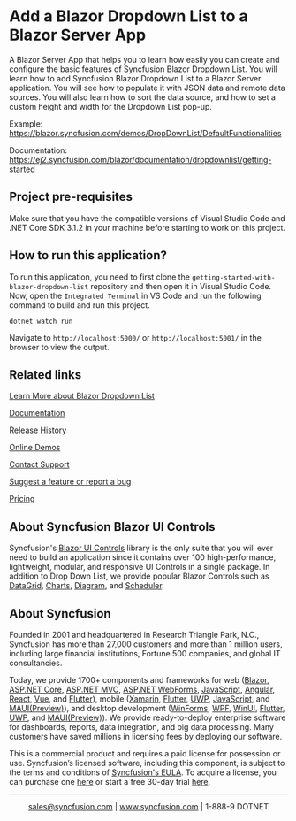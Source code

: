 # Add a Blazor Dropdown List to a Blazor Server App 

A Blazor Server App that helps you to learn how easily you can create and configure the basic features of Syncfusion Blazor Dropdown List. You will learn how to add Syncfusion Blazor Dropdown List to a Blazor Server application. You will see how to populate it with JSON data and remote data sources. You will also learn how to sort the data source, and how to set a custom height and width for the Dropdown List pop-up. 
 
Example: https://blazor.syncfusion.com/demos/DropDownList/DefaultFunctionalities

Documentation: https://ej2.syncfusion.com/blazor/documentation/dropdownlist/getting-started

## Project pre-requisites
Make sure that you have the compatible versions of Visual Studio Code and .NET Core SDK 3.1.2 in your machine before starting to work on this project.

## How to run this application?
To run this application, you need to first clone the `getting-started-with-blazor-dropdown-list` repository and then open it in Visual Studio Code. Now, open the `Integrated Terminal` in VS Code and run the following command to build and run this project.

```
dotnet watch run
```

Navigate to `http://localhost:5000/` or `http://localhost:5001/` in the browser to view the output.

## Related links
[Learn More about Blazor Dropdown List](https://www.syncfusion.com/blazor-components/blazor-dropdown-list?utm_source=github&utm_medium=listing&utm_campaign=blazor-dropdowns-github-samples)

[Documentation](https://blazor.syncfusion.com/documentation/dropdown-list/getting-started?utm_source=github&utm_medium=listing&utm_campaign=blazor-dropdowns-github-samples)

[Release History](https://blazor.syncfusion.com/documentation/release-notes/19.4.38?type=all?utm_source=github&utm_medium=listing&utm_campaign=blazor-dropdowns-github-samples)

[Online Demos](https://github.com/syncfusion/blazor-samples?utm_source=github&utm_medium=listing&utm_campaign=blazor-dropdowns-github-samples)

[Contact Support](https://www.syncfusion.com/support/directtrac/incidents/newincident/?utm_source=github&utm_medium=listing&utm_campaign=blazor-dropdowns-github-samples)

[Suggest a feature or report a bug](https://www.syncfusion.com/feedback/blazor?utm_source=github&utm_medium=listing&utm_campaign=blazor-dropdowns-github-samples)

[Pricing](https://www.syncfusion.com/sales/products/blazor?utm_source=github&utm_medium=listing&utm_campaign=blazor-dropdowns-github-samples)

## About Syncfusion Blazor UI Controls
Syncfusion's [Blazor UI Controls](https://www.syncfusion.com/blazor-components?utm_source=github&utm_medium=listing&utm_campaign=blazor-dropdowns-github-samples) library is the only suite that you will ever need to build an application since it contains over 100 high-performance, lightweight, modular, and responsive UI Controls in a single package. In addition to Drop Down List, we provide popular Blazor Controls such as [DataGrid](https://www.syncfusion.com/blazor-components/blazor-datagrid?utm_source=github&utm_medium=listing&utm_campaign=blazor-dropdowns-github-samples), [Charts](https://www.syncfusion.com/blazor-components/blazor-charts?utm_source=github&utm_medium=listing&utm_campaign=blazor-dropdowns-github-samples), [Diagram](https://www.syncfusion.com/blazor-components/blazor-diagram?utm_source=github&utm_medium=listing&utm_campaign=blazor-dropdowns-github-samples), and [Scheduler](https://www.syncfusion.com/blazor-components/blazor-scheduler?utm_source=github&utm_medium=listing&utm_campaign=blazor-dropdowns-github-samples).

## About Syncfusion
Founded in 2001 and headquartered in Research Triangle Park, N.C., Syncfusion has more than 27,000 customers and more than 1 million users, including large financial institutions, Fortune 500 companies, and global IT consultancies.

Today, we provide 1700+ components and frameworks for web ([Blazor](https://www.syncfusion.com/blazor-components?utm_source=github&utm_medium=listing&utm_campaign=blazor-dropdowns-github-samples), [ASP.NET Core](https://www.syncfusion.com/aspnet-core-ui-controls?utm_source=github&utm_medium=listing&utm_campaign=blazor-dropdowns-github-samples), [ASP.NET MVC](https://www.syncfusion.com/aspnet-mvc-ui-controls?utm_source=github&utm_medium=listing&utm_campaign=blazor-dropdowns-github-samples), [ASP.NET WebForms](https://www.syncfusion.com/jquery/aspnet-webforms-ui-controls?utm_source=github&utm_medium=listing&utm_campaign=blazor-dropdowns-github-samples), [JavaScript](https://www.syncfusion.com/javascript-ui-controls?utm_source=github&utm_medium=listing&utm_campaign=blazor-dropdowns-github-samples), [Angular](https://www.syncfusion.com/angular-ui-components?utm_source=github&utm_medium=listing&utm_campaign=blazor-dropdowns-github-samples), [React](https://www.syncfusion.com/react-ui-components?utm_source=github&utm_medium=listing&utm_campaign=blazor-dropdowns-github-samples), [Vue](https://www.syncfusion.com/vue-ui-components?utm_source=github&utm_medium=listing&utm_campaign=blazor-dropdowns-github-samples), and [Flutter](https://www.syncfusion.com/flutter-widgets?utm_source=github&utm_medium=listing&utm_campaign=blazor-dropdowns-github-samples)), mobile ([Xamarin](https://www.syncfusion.com/xamarin-ui-controls?utm_source=github&utm_medium=listing&utm_campaign=blazor-dropdowns-github-samples), [Flutter](https://www.syncfusion.com/flutter-widgets?utm_source=github&utm_medium=listing&utm_campaign=blazor-dropdowns-github-samples), [UWP](https://www.syncfusion.com/uwp-ui-controls?utm_source=github&utm_medium=listing&utm_campaign=blazor-dropdowns-github-samples), [JavaScript](https://www.syncfusion.com/javascript-ui-controls?utm_source=github&utm_medium=listing&utm_campaign=blazor-dropdowns-github-samples), and [MAUI(Preview)](https://www.syncfusion.com/maui-controls?utm_source=github&utm_medium=listing&utm_campaign=blazor-dropdowns-github-samples)), and desktop development ([WinForms](https://www.syncfusion.com/blazor-ui-controls?utm_source=github&utm_medium=listing&utm_campaign=blazor-dropdowns-github-samples), [WPF](https://www.syncfusion.com/wpf-ui-controls?utm_source=github&utm_medium=listing&utm_campaign=blazor-dropdowns-github-samples), [WinUI](https://www.syncfusion.com/winui-controls?utm_source=github&utm_medium=listing&utm_campaign=blazor-dropdowns-github-samples), [Flutter](https://www.syncfusion.com/flutter-widgets?utm_source=github&utm_medium=listing&utm_campaign=blazor-dropdowns-github-samples), [UWP](https://www.syncfusion.com/uwp-ui-controls?utm_source=github&utm_medium=listing&utm_campaign=blazor-dropdowns-github-samples), and [MAUI(Preview)](https://www.syncfusion.com/maui-controls?utm_source=github&utm_medium=listing&utm_campaign=blazor-dropdowns-github-samples)). We provide ready-to-deploy enterprise software for dashboards, reports, data integration, and big data processing. Many customers have saved millions in licensing fees by deploying our software.


This is a commercial product and requires a paid license for possession or use. Syncfusion’s licensed software, including this component, is subject to the terms and conditions of [Syncfusion's EULA](https://www.syncfusion.com/eula/es/?utm_source=github&utm_medium=listing&utm_campaign=blazor-dropdowns-github-samples). To acquire a license, you can purchase one [here]( https://www.syncfusion.com/sales/products/blazor?utm_source=github&utm_medium=listing&utm_campaign=blazor-dropdowns-github-samples) or start a free 30-day trial [here](https://www.syncfusion.com/account/manage-trials/start-trials?utm_source=github&utm_medium=listing&utm_campaign=blazor-dropdowns-github-samples).


<hr style="height:0.3px;border:none;color:lightgrey;background-color:lightgrey;" />

<p align="center">
  <a href="mailto:sales@syncfusion.com?Subject=Syncfusion Blazor DropDown List - Github" target="_top">sales@syncfusion.com</a> | <a href="https://www.syncfusion.com?utm_source=github&utm_medium=listing&utm_campaign=blazor-dropdowns-github-samples">www.syncfusion.com</a> | 1-888-9 DOTNET <br>
</p>